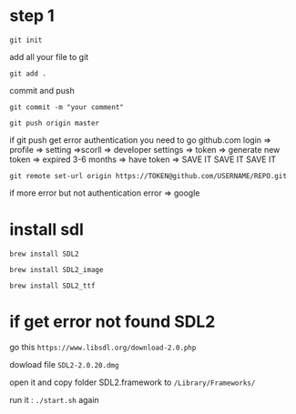 # step 1

    git init

add all your file to git

    git add .

commit and push

    git commit -m "your comment"

    git push origin master

if git push get error authentication
you need to go github.com
login => profile => setting =>scorll => developer settings
=> token => generate new token => expired 3-6 months
=> have token => SAVE IT SAVE IT SAVE IT

    git remote set-url origin https://TOKEN@github.com/USERNAME/REPO.git

if more error but not authentication error => google

# install sdl

    brew install SDL2

    brew install SDL2_image

    brew install SDL2_ttf

# if get error not found SDL2

go this `https://www.libsdl.org/download-2.0.php`

dowload file `SDL2-2.0.20.dmg`

open it and copy folder SDL2.framework to `/Library/Frameworks/`

run it : `./start.sh` again
